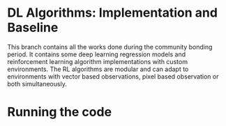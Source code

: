 # DL Algorithms: Implementation and Baseline

This branch contains all the works done during the community bonding period.
It contains some deep learning regression models and reinforcement learning algorithm implementations with custom environments.
The RL algorithms are modular and can adapt to environments with vector based observations, pixel based observation or both simultaneously. 

# Running the code